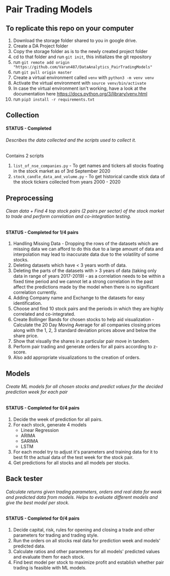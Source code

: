 # Pair Trading Models

## To replicate this repo on your computer 

1. Download the storage folder shared to you in google drive.
2. Create a DA Project folder
3. Copy the storage folder as is to the newly created project folder
3. cd to that folder and run `git init`, this initializes the git repository
4. run `git remote add origin "https://github.com/Varun487/DataAnalytics_PairTradingModels"`
5. run `git pull origin master`
6. Create a virtual environment called `venv` with `python3 -m venv venv`
7. Activate the virtual environment with `source venv/bin/activate`
8. In case the virtual environment isn't working, have a look at the documentation here https://docs.python.org/3/library/venv.html
9. run `pip3 install -r requirements.txt`

## Collection

#### STATUS - Completed

###### Describes the data collected and the scripts used to collect it.

Contains 2 scripts
1. `list_of_nse_companies.py` - To get names and tickers all stocks floating in the stock market as of 3rd September 2020
2. `stock_candle_data_and_volume.py` - To get historical candle stick data of the stock tickers collected from years 2000 - 2020

## Preprocessing

###### Clean data + Find 4 top stock pairs (2 pairs per sector) of the stock market to trade and perform correlation and co-integration testing.

#### STATUS - Completed for 1/4 pairs

1. Handling Missing Data - Dropping the rows of the datasets which are missing data we can afford to do this due to a large amount of data and interpolation may lead to inaccurate data due to the volatility of some stocks.
2. Deleting datasets which have < 3 years worth of data.
3. Deleting the parts of the datasets with > 3 years of data (taking only data in range of years 2017-2019) - as a correlation needs to be within a fixed time period and we cannot let a strong correlation in the past affect the predictions made by the model when there is no significant correlation currently.
4. Adding Company name and Exchange to the datasets for easy identification.
5. Choose and find 10 stock pairs and the periods in which they are highly correlated and co-integrated.
6. Create Bollinger Bands for chosen stocks to help aid visualization - Calculate the 20 Day Moving Average for all companies closing prices along with the 1, 2, 3 standard deviation prices above and below the share price.
7. Show that visually the shares in a particular pair move in tandem.
8. Perform pair trading and generate orders for all pairs according to z-score.
9. Also add appropriate visualizations to the creation of orders.

## Models

###### Create ML models for all chosen stocks and predict values for the decided prediction week for each pair

#### STATUS - Completed for 0/4 pairs

1. Decide the week of prediction for all pairs.
2. For each stock, generate 4 models
    * Linear Regression
    * ARIMA
    * SARIMA
    * LSTM
3. For each model try to adjust it's parameters and training data for it to best fit the actual data of the test week for the stock pair.
4. Get predictions for all stocks and all models per stocks.

## Back tester

###### Calculate returns given trading parameters, orders and real data for week and predicted data from models. Helps to evaluate different models and give the best model per stock.

#### STATUS - Completed for 0/4 pairs

1. Decide capital, risk, rules for opening and closing a trade and other parameters for trading and trading style.
2. Run the orders on all stocks real data for prediction week and models' predicted data.
3. Calculate ratios and other parameters for all models' predicted values and evaluate them for each stock.
4. Find best model per stock to maximize profit and establish whether pair trading is feasible with ML models.

